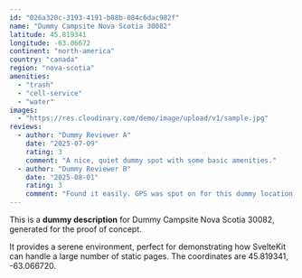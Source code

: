 ```yaml
---
id: "026a320c-3193-4191-b88b-084c6dac982f"
name: "Dummy Campsite Nova Scotia 30082"
latitude: 45.819341
longitude: -63.06672
continent: "north-america"
country: "canada"
region: "nova-scotia"
amenities:
  - "trash"
  - "cell-service"
  - "water"
images:
  - "https://res.cloudinary.com/demo/image/upload/v1/sample.jpg"
reviews:
  - author: "Dummy Reviewer A"
    date: "2025-07-09"
    rating: 3
    comment: "A nice, quiet dummy spot with some basic amenities."
  - author: "Dummy Reviewer B"
    date: "2025-08-01"
    rating: 3
    comment: "Found it easily. GPS was spot on for this dummy location."
---
```


This is a **dummy description** for Dummy Campsite Nova Scotia 30082, generated for the proof of concept.

It provides a serene environment, perfect for demonstrating how SvelteKit can handle a large number of static pages. The coordinates are 45.819341, -63.066720.
